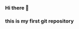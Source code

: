### Hi there 👋
### this is my first git repository
<!--
**mehrubfayyaz/mehrubfayyaz** is a ✨ _special_ ✨ repository because its `README.md` (this file) appears on your GitHub profile.

this is my first git repository
